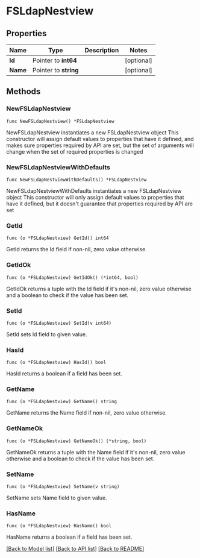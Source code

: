 # FSLdapNestview

## Properties

Name | Type | Description | Notes
------------ | ------------- | ------------- | -------------
**Id** | Pointer to **int64** |  | [optional] 
**Name** | Pointer to **string** |  | [optional] 

## Methods

### NewFSLdapNestview

`func NewFSLdapNestview() *FSLdapNestview`

NewFSLdapNestview instantiates a new FSLdapNestview object
This constructor will assign default values to properties that have it defined,
and makes sure properties required by API are set, but the set of arguments
will change when the set of required properties is changed

### NewFSLdapNestviewWithDefaults

`func NewFSLdapNestviewWithDefaults() *FSLdapNestview`

NewFSLdapNestviewWithDefaults instantiates a new FSLdapNestview object
This constructor will only assign default values to properties that have it defined,
but it doesn't guarantee that properties required by API are set

### GetId

`func (o *FSLdapNestview) GetId() int64`

GetId returns the Id field if non-nil, zero value otherwise.

### GetIdOk

`func (o *FSLdapNestview) GetIdOk() (*int64, bool)`

GetIdOk returns a tuple with the Id field if it's non-nil, zero value otherwise
and a boolean to check if the value has been set.

### SetId

`func (o *FSLdapNestview) SetId(v int64)`

SetId sets Id field to given value.

### HasId

`func (o *FSLdapNestview) HasId() bool`

HasId returns a boolean if a field has been set.

### GetName

`func (o *FSLdapNestview) GetName() string`

GetName returns the Name field if non-nil, zero value otherwise.

### GetNameOk

`func (o *FSLdapNestview) GetNameOk() (*string, bool)`

GetNameOk returns a tuple with the Name field if it's non-nil, zero value otherwise
and a boolean to check if the value has been set.

### SetName

`func (o *FSLdapNestview) SetName(v string)`

SetName sets Name field to given value.

### HasName

`func (o *FSLdapNestview) HasName() bool`

HasName returns a boolean if a field has been set.


[[Back to Model list]](../README.md#documentation-for-models) [[Back to API list]](../README.md#documentation-for-api-endpoints) [[Back to README]](../README.md)


